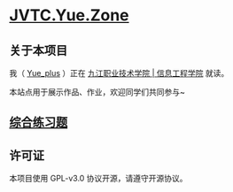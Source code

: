 # [JVTC.Yue.Zone](https://JVTC.Yue.Zone/)

## 关于本项目

我（ [Yue_plus](https://github.com/Yue-plus) ）正在
[九江职业技术学院 | 信息工程学院](https://xxgcxy.jvtc.jx.cn/) 就读。

本站点用于展示作品、作业，欢迎同学们共同参与~

## [综合练习题](./ComprehensiveExerciseQuestions/README.md)

## 许可证

本项目使用 GPL-v3.0 协议开源，请遵守开源协议。
